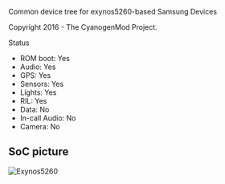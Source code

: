Common device tree for exynos5260-based Samsung Devices

Copyright 2016 - The CyanogenMod Project.

Status

* ROM boot: Yes
* Audio:  Yes
* GPS: Yes
* Sensors: Yes
* Lights: Yes
* RIL: Yes
* Data: No
* In-call Audio: No
* Camera: No

## SoC picture
![Exynos5260](http://www.notebookcheck.net/uploads/tx_nbc2/Exynos_5_Hexa.jpg "Exynos5260")
